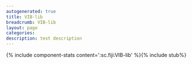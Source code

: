 ```yaml
---
autogenerated: true
title: VIB-lib
breadcrumb: VIB-lib
layout: page
categories: 
description: test description
---
```


{% include component-stats content=':sc.fiji:VIB-lib' %}{% include stub%}

